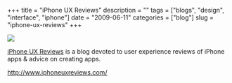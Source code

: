 +++
title = "iPhone UX Reviews"
description = ""
tags = ["blogs", "design", "interface", "iphone"]
date = "2009-06-11"
categories = ["blog"]
slug = "iphone-ux-reviews"
+++



  <div class="notebook-screenshot"><a href="http://www.iphoneuxreviews.com/"><img id='bluga-thumbnail-1625' class='bluga-thumbnail large' src='http://media.konigi.com/bluga/
wt4a311431b4f67_0.jpg'/></a></div><p><a href="http://www.iphoneuxreviews.com/">iPhone UX Reviews</a> is a blog devoted to user experience reviews of iPhone apps &amp; advice on creating apps.</p>
    
  <a href="http://www.iphoneuxreviews.com/">http://www.iphoneuxreviews.com/</a>
